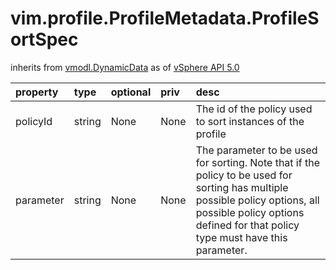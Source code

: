 vim.profile.ProfileMetadata.ProfileSortSpec
===========================================
inherits from [vmodl.DynamicData](docs/vmodl.DynamicData.md)
as of [vSphere API 5.0](vim.version.md#vim.version.version7)




| property | type | optional | priv | desc |
|:---------|:-----|:---------|:-----|:-----|
| policyId | string | None | None | The id of the policy used to sort instances of the profile |
| parameter | string | None | None | The parameter to be used for sorting. Note that if the policy to be  used for sorting has multiple possible policy options, all possible  policy options defined for that policy type must have this parameter. |


